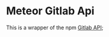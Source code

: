 # Meteor Gitlab Api

This is a wrapper of the npm [Gitlab API](https://github.com/node-gitlab/node-gitlab);
